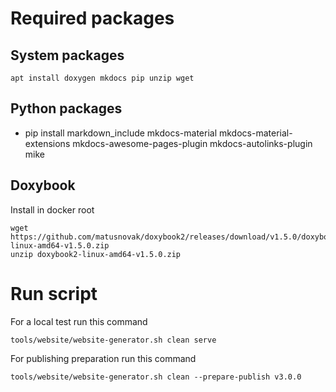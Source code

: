 # Required packages

## System packages

```
apt install doxygen mkdocs pip unzip wget
```

## Python packages

- pip install markdown_include mkdocs-material mkdocs-material-extensions mkdocs-awesome-pages-plugin mkdocs-autolinks-plugin mike

## Doxybook

Install in docker root

```
wget https://github.com/matusnovak/doxybook2/releases/download/v1.5.0/doxybook2-linux-amd64-v1.5.0.zip
unzip doxybook2-linux-amd64-v1.5.0.zip
```

# Run script

For a local test run this command
```
tools/website/website-generator.sh clean serve
```

For publishing preparation run this command
```
tools/website/website-generator.sh clean --prepare-publish v3.0.0
```
